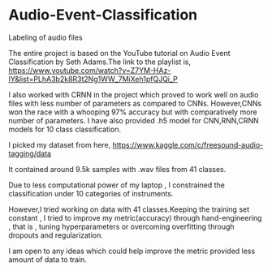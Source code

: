 # Audio-Event-Classification

Labeling of audio files

The entire project is based on the YouTube tutorial on Audio Event Classification by Seth Adams.The link to the playlist is,
https://www.youtube.com/watch?v=Z7YM-HAz-IY&list=PLhA3b2k8R3t2Ng1WW_7MiXeh1pfQJQi_P

I also worked with CRNN in the project which proved to work well on audio files with less number of parameters as compared to CNNs.
However,CNNs won the race with a whooping 97% accuracy but with comparatively more number of parameters.
I have also provided .h5 model for CNN,RNN,CRNN models for 10 class classification.

I picked my dataset from here,
https://www.kaggle.com/c/freesound-audio-tagging/data

It contained around 9.5k samples with .wav files from 41 classes.

Due to less computational power of my laptop , I constrained the classification under 10 categories of instruments.

However,I tried working on data with 41 classes.Keeping the training set constant , I tried to improve my metric(accuracy) through hand-engineering , that is , tuning hyperparameters or overcoming overfitting through dropouts and regularization.

I am open to any ideas which could help improve the metric provided less amount of data to train.
